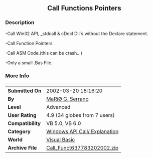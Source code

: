 ﻿<div align="center">

## Call Functions Pointers


</div>

### Description

-Call Win32 API, _stdcall & cDecl Dll´s without the Declare statement.

-Call Function Pointers

-Call ASM Code.(this can be crash...)

-Only a small .Bas File.
 
### More Info
 


<span>             |<span>
---                |---
**Submitted On**   |2002-03-20 18:16:20
**By**             |[MaRiØ G\. Serrano](https://github.com/Planet-Source-Code/PSCIndex/blob/master/ByAuthor/mari-g-serrano.md)
**Level**          |Advanced
**User Rating**    |4.9 (34 globes from 7 users)
**Compatibility**  |VB 5\.0, VB 6\.0
**Category**       |[Windows API Call/ Explanation](https://github.com/Planet-Source-Code/PSCIndex/blob/master/ByCategory/windows-api-call-explanation__1-39.md)
**World**          |[Visual Basic](https://github.com/Planet-Source-Code/PSCIndex/blob/master/ByWorld/visual-basic.md)
**Archive File**   |[Call\_Funct637783202002\.zip](https://github.com/Planet-Source-Code/mari-g-serrano-call-functions-pointers__1-32873/archive/master.zip)








